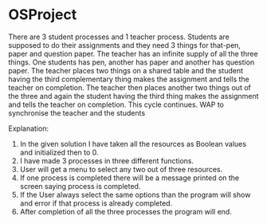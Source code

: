 # OSProject
There are 3 student processes and 1 teacher process. Students are supposed to do their assignments and they need 3 things for that-pen, paper and question paper. The teacher has an infinite supply of all the three things. One students has pen, another has paper and another has question paper. The teacher places two things on a shared table and the student having the third complementary thing makes the assignment and tells the teacher on completion. The teacher then places another two things out of the three and again the student having the third thing makes the assignment and tells the teacher on completion. This cycle continues. WAP to synchronise the teacher and the students

Explanation:
1.	In the given solution I have taken all the resources as Boolean values and initialized then to 0.
2.	I have made 3 processes in three different functions.
3.	User will get a menu to select any two out of three resources.
4.	If one process is completed there will be a message printed on the screen saying process is completed.
5.	If the User always select the same options than the program will show and error if that process is already completed.
6.	After completion of all the three processes the program will end.
